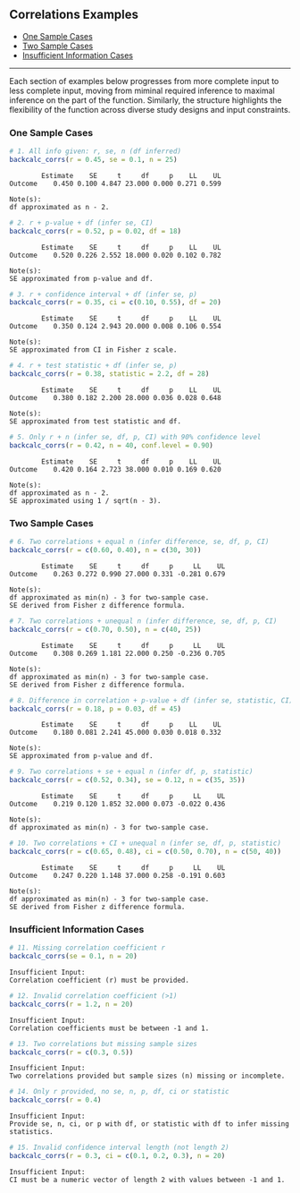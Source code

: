 ## Correlations Examples

- [One Sample Cases](#one-sample-cases)
- [Two Sample Cases](#two-sample-cases)
- [Insufficient Information Cases](#insufficient-information-cases)

------------------------------------------------------------------------

Each section of examples below progresses from more complete input to
less complete input, moving from miminal required inference to maximal
inference on the part of the function. Similarly, the structure
highlights the flexibility of the function across diverse study designs
and input constraints.

### One Sample Cases

``` r
# 1. All info given: r, se, n (df inferred)
backcalc_corrs(r = 0.45, se = 0.1, n = 25)
```


            Estimate    SE     t     df     p    LL    UL
    Outcome    0.450 0.100 4.847 23.000 0.000 0.271 0.599

    Note(s):
    df approximated as n - 2.

``` r
# 2. r + p-value + df (infer se, CI)
backcalc_corrs(r = 0.52, p = 0.02, df = 18)
```


            Estimate    SE     t     df     p    LL    UL
    Outcome    0.520 0.226 2.552 18.000 0.020 0.102 0.782

    Note(s):
    SE approximated from p-value and df.

``` r
# 3. r + confidence interval + df (infer se, p)
backcalc_corrs(r = 0.35, ci = c(0.10, 0.55), df = 20)
```


            Estimate    SE     t     df     p    LL    UL
    Outcome    0.350 0.124 2.943 20.000 0.008 0.106 0.554

    Note(s):
    SE approximated from CI in Fisher z scale.

``` r
# 4. r + test statistic + df (infer se, p)
backcalc_corrs(r = 0.38, statistic = 2.2, df = 28)
```


            Estimate    SE     t     df     p    LL    UL
    Outcome    0.380 0.182 2.200 28.000 0.036 0.028 0.648

    Note(s):
    SE approximated from test statistic and df.

``` r
# 5. Only r + n (infer se, df, p, CI) with 90% confidence level
backcalc_corrs(r = 0.42, n = 40, conf.level = 0.90)
```


            Estimate    SE     t     df     p    LL    UL
    Outcome    0.420 0.164 2.723 38.000 0.010 0.169 0.620

    Note(s):
    df approximated as n - 2.
    SE approximated using 1 / sqrt(n - 3).

### Two Sample Cases

``` r
# 6. Two correlations + equal n (infer difference, se, df, p, CI)
backcalc_corrs(r = c(0.60, 0.40), n = c(30, 30))
```


            Estimate    SE     t     df     p     LL    UL
    Outcome    0.263 0.272 0.990 27.000 0.331 -0.281 0.679

    Note(s):
    df approximated as min(n) - 3 for two-sample case.
    SE derived from Fisher z difference formula.

``` r
# 7. Two correlations + unequal n (infer difference, se, df, p, CI)
backcalc_corrs(r = c(0.70, 0.50), n = c(40, 25))
```


            Estimate    SE     t     df     p     LL    UL
    Outcome    0.308 0.269 1.181 22.000 0.250 -0.236 0.705

    Note(s):
    df approximated as min(n) - 3 for two-sample case.
    SE derived from Fisher z difference formula.

``` r
# 8. Difference in correlation + p-value + df (infer se, statistic, CI)
backcalc_corrs(r = 0.18, p = 0.03, df = 45)
```


            Estimate    SE     t     df     p    LL    UL
    Outcome    0.180 0.081 2.241 45.000 0.030 0.018 0.332

    Note(s):
    SE approximated from p-value and df.

``` r
# 9. Two correlations + se + equal n (infer df, p, statistic)
backcalc_corrs(r = c(0.52, 0.34), se = 0.12, n = c(35, 35))
```


            Estimate    SE     t     df     p     LL    UL
    Outcome    0.219 0.120 1.852 32.000 0.073 -0.022 0.436

    Note(s):
    df approximated as min(n) - 3 for two-sample case.

``` r
# 10. Two correlations + CI + unequal n (infer se, df, p, statistic)
backcalc_corrs(r = c(0.65, 0.48), ci = c(0.50, 0.70), n = c(50, 40))
```


            Estimate    SE     t     df     p     LL    UL
    Outcome    0.247 0.220 1.148 37.000 0.258 -0.191 0.603

    Note(s):
    df approximated as min(n) - 3 for two-sample case.
    SE derived from Fisher z difference formula.

### Insufficient Information Cases

``` r
# 11. Missing correlation coefficient r
backcalc_corrs(se = 0.1, n = 20)
```


    Insufficient Input:
    Correlation coefficient (r) must be provided.

``` r
# 12. Invalid correlation coefficient (>1)
backcalc_corrs(r = 1.2, n = 20)
```


    Insufficient Input:
    Correlation coefficients must be between -1 and 1.

``` r
# 13. Two correlations but missing sample sizes
backcalc_corrs(r = c(0.3, 0.5))
```


    Insufficient Input:
    Two correlations provided but sample sizes (n) missing or incomplete.

``` r
# 14. Only r provided, no se, n, p, df, ci or statistic
backcalc_corrs(r = 0.4)
```


    Insufficient Input:
    Provide se, n, ci, or p with df, or statistic with df to infer missing statistics.

``` r
# 15. Invalid confidence interval length (not length 2)
backcalc_corrs(r = 0.3, ci = c(0.1, 0.2, 0.3), n = 20)
```


    Insufficient Input:
    CI must be a numeric vector of length 2 with values between -1 and 1.
